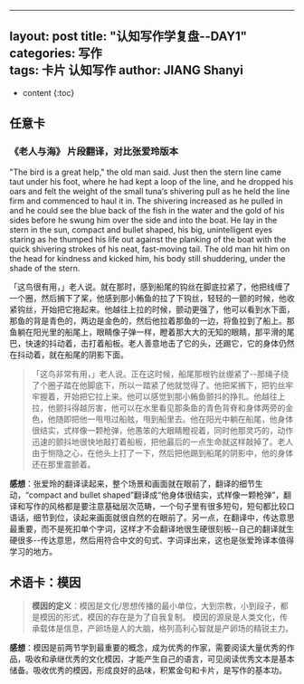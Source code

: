 
---
layout: post
title: "认知写作学复盘--DAY1"
categories: 写作  
tags: 卡片 认知写作
author: JIANG Shanyi
---

* content
{:toc}

## 任意卡
### 《老人与海》 片段翻译，对比张爱玲版本
"The bird is a great help," the old man said. Just then the stern line came taut under his foot, where he had kept a loop of the line, and he dropped his oars and felt the weight of the small tuna‘s shivering pull as he held the line firm and commenced to haul it in. The shivering increased as he pulled in and he could see the blue back of the fish in the water and the gold of his sides before he swung him over the side and into the boat. He lay in the stern in the sun, compact and bullet shaped, his big, unintelligent eyes staring as he thumped his life out against the planking of the boat with the quick shivering strokes of his neat, fast-moving tail. The old man hit him on the head for kindness and kicked him, his body still shuddering, under the shade of the stern.

「这鸟很有用，」老人说。就在那时，感到船尾的钩丝在脚底拉紧了，他把线缠了一个圈，然后搁下了桨，他感到那小鲔鱼的拉了下钩丝，轻轻的一颤的时候，他收紧钩丝，开始把它拖起来。他越往上拉的时候，颤动更强了，他可以看到水下面，那鱼的背是青色的，两边是金色的，然后他拉着那鱼的一边，将鱼拉到了船上。那鱼躺在阳光里的船尾上，眼睛像子弹一样，瞪着那大大的无知的眼睛，那平滑的尾巴，快速的抖动着，击打着船板。老人善意地击了它的头，还踢它，它的身体仍然在抖动着，就在船尾的阴影下面。

> 「这鸟非常有用，」老人说。正在这时候，船尾那根钓丝绷紧了--那绳子绕了个圈子踏在他脚底下，所以一踏紧了他就觉得了。他把桨搁下，把钓丝牢牢握着，开始把它拉上来。他可以感觉到那小鲔鱼颤抖的挣扎。他越往上拉，他颤抖得越厉害，他可以在水里看见那条鱼的青色背脊和身体两旁的金色，他随即把他一甩甩过船舷，甩到船里去。他在阳光中躺在船尾，他身体很结实，式样像一颗枪弹，他愚笨的大眼睛瞪视着，同时他那灵巧的，动作迅速的颤抖地很快地敲打着船板，把他最后的一点生命就这样敲掉了。老人由于恻隐之心，在他头上打了一下，然后把他踢到船尾的阴影中，他的身体还在那里震颤着。

**感想**：张爱玲的翻译读起来，整个场景和画面就在眼前了，翻译的细节生动，“compact and bullet shaped”翻译成“他身体很结实，式样像一颗枪弹”，翻译和写作的风格都是要注意基础层次范畴，一个句子里有很多短句，短句都比较口语话，细节到位，读起来画面就很自然的在眼前了。另一点，在翻译中，传达意思最重要，而不是死扣单个字词，这样才不会翻译地很生硬很刻板--自己的翻译就生硬很多--传达意思，然后用符合中文的句式、字词译出来，这也是张爱玲译本值得学习的地方。

## 术语卡：模因

> **模因的定义**：模因是文化/思想传播的最小单位，大到宗教，小到段子，都是模因的形式，模因的存在是为了自我复制。 模因的源泉是人类文化，传承载体是信息，产卵场是人的大脑，格列高利心智就是产卵场的精锐主力。

**感想**：模因是前两节学到最重要的概念，成为优秀的作家，需要阅读大量优秀的作品，吸收和承继优秀的文化模因，才能产生自己的语言，可见阅读优秀文本是基本储备。吸收优秀的模因，形成良好的品味，积累金句和卡片，是写作的基本功。
